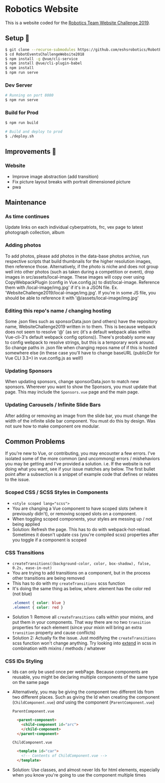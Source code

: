 # Robotics Website
This is a website coded for the [Robotics Team Website Challenge 2019](https://challenges.robotevents.com/challenge/95).


## Setup :wrench:
```bash
$ git clone --recurse-submodules https://github.com/eshsrobotics/RobotEventsChallengeWebsite2018
$ cd RobotEventsChallengeWebsite2018
$ npm install -g @vue/cli-service
$ npm install @vue/cli-plugin-babel
$ npm install
$ npm run serve
```

### Dev Server
```bash
# Running on port 8080
$ npm run serve
```

### Build for Prod
```bash
$ npm run build

# Build and deploy to prod
$ ./deploy.sh
```

## Improvements :car:
### Website
* Improve image abstraction (add transition)
* Fix picture layout breaks with portrait dimensioned picture
* pwa

## Maintenance
###  As time continues
Update links on each individual cyberpatriots, frc, vex page to latest photograph collection, album

### Adding photos
To add photos, please add photos in the data-base photos archive, run respective scripts that build thumbnails for the higher resolution images, then reference those.
Alternatively, if the photo is niche and does not group well into other photos (such as taken during a competition or event), drop images in src/assets/local-image. These images will copy over using CopyWebpackPlugin (config in Vue.config.js) to dist/local-image. Reference them with <REPONAME>/local-image/img.jpg' if it's in a JSON file. Ex. 'WebsiteChallenge2019/local-image/img.jpg'. If you're in some JS file, you should be able to reference it with '@/assets/local-image/img.jpg'

### Editing this repo's name / changing hosting
Some .json files such as sponsorData.json (and others) have the repository name, WebsiteChallenge2019 written in to them. This is because webpack does not seem to resolve '@' (as src (it's a default webpack alias within Vue-cli-3's default webpack config options)). There's probably some way to config webpack to resolve strings, but this is a temporary work around. So change paths in .json file when changing repos name of if this is hosted somewhere else (in these case you'll have to change baseURL (publicDir for Vue CLI 3.3+) in vue.config.js as well!)

### Updating Sponsors
When updating sponsors, change sponsorData.json to match new sponsors. Wherever you want to show the Sponsors, you must update that page. This may include the `Sponsors.vue` page and the main page.

### Updating Carousels /  Infinite Slide Bars
After adding or removing an image from the slide bar, you must change the width of the infinite slide bar component. You must do this by design. Was not sure how to make component ore modular.


## Common Problems
If you're new to Vue, or contributing, you may encounter a few errors. I've isolated some of the more common (and uncommong) errors / mishehaviors you may be getting and I've provided a solution. i.e. If the website is not doing what you want, see if your issue matches any below. The first bullet point after a subsection is a snippet of example code that defines or relates to the issue.

### Scoped CSS / SCSS Styles in Components
* `<style scoped lang="scss">`
* You are changing a Vue component to have scoped slots (where it previously didn't), or removing scoped slots on a component.
* When toggling scoped components, your styles are messing up / not being applied
* Solution: Refresh the page. This has to do with webpack-hot-reload. Sometimes it doesn't update css (you're compiled scss) properties after you toggle if a component is scoped

### CSS Transitions
* `createTransitions((background-color, color, box-shadow), false, 0.2s, ease-in-out)`
* You are trying to add transitions on a component, but in the process other transitions are being removed
* This has to do with my `createTransitions` scss function
* It's doing the same thing as below, where .element has the color red (not blue)
  ```scss
  .element { color: blue }
  .element { color: red }
  ```
* Solution 1: Remove all `createTransitions` calls within your mixins, and put them in your components. That way there are no two `transition` properties for each element (since your mixin will bring an extra `transition` property and cause conflicts)
* Solution 2: Actually fix the issue. Just modifying the `createTransitions` scss function won't change anything. Try looking into [extend](https://css-tricks.com/the-extend-concept/) in scss in combination with mixins / methods / whatever

### CSS IDs Styling
* Ids can only be used once per webPage. Because components are reusable, you might be declaring multiple components of the same type on the same page
* Alternatively, you may be giving the component two different Ids from two different places. Such as giving the Id when creating the component (`ChildComponent.vue`) *and* using the component (`ParentComponent.vue`)

  `ParentComponent.vue`
  ```html
    <parent-component>
      <child-component id="arc">
      </child-component>
    </parent-component>
  ```
  `ChildComponent.vue`
  ```html
    <template id="car">
      <!-- Contents of ChildComponent.vue -->
    </template>
  ```
* Solution: Use classes, and almost never Ids for html elements, especially when you know you're going to use the component multiple times
